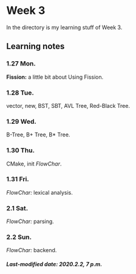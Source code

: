 # Week 3

In the directory is my learning stuff of Week 3.

## Learning notes

### 1.27 Mon.

**Fission:** a little bit about Using Fission.

### 1.28 Tue.

vector, new, BST, SBT, AVL Tree, Red-Black Tree.

### 1.29 Wed.

B-Tree, B+ Tree, B* Tree.

### 1.30 Thu.

CMake, init *FlowChar*.

### 1.31 Fri.

*FlowChar:* lexical analysis.

### 2.1 Sat.

*FlowChar:* parsing.

### 2.2 Sun.

*FlowChar:* backend.

##### Last-modified date: 2020.2.2, 7 p.m.
